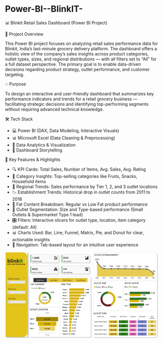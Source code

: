 # Power-BI--BlinkIT-
📊 Blinkit Retail Sales Dashboard (Power BI Project)

📌 Project Overview

This Power BI project focuses on analyzing retail sales performance data for Blinkit, India’s last-minute grocery delivery platform. The dashboard offers a holistic view of the company’s sales insights across product categories, outlet types, sizes, and regional distributions — with all filters set to “All” for a full dataset perspective.
The primary goal is to enable data-driven decisions regarding product strategy, outlet performance, and customer targeting.

💡 Purpose

To design an interactive and user-friendly dashboard that summarizes key performance indicators and trends for a retail grocery business — facilitating strategic decisions and identifying top-performing segments without requiring advanced technical knowledge.

🛠️ Tech Stack

- 💻 Power BI (DAX, Data Modeling, Interactive Visuals)
- 📊 Microsoft Excel (Data Cleaning & Preprocessing)
- 📌 Data Analytics & Visualization
- 🧠 Dashboard Storytelling


🚀 Key Features & Highlights

- 🔍 KPI Cards: Total Sales, Number of Items, Avg. Sales, Avg. Rating
- 🍎 Category Insights: Top-selling categories like Fruits, Snacks, Household items
- 🏬 Regional Trends: Sales performance by Tier 1, 2, and 3 outlet locations
- 📉 Establishment Trends: Historical drop in outlet counts from 2011 to 2018
- 🍔 Fat Content Breakdown: Regular vs Low Fat product performance
- 🏪 Outlet Segmentation: Size and Type-based performance (Small Outlets & Supermarket Type 1 lead)
- 🎛️ Filters: Interactive slicers for outlet type, location, item category (default: All)
- 📊 Charts Used: Bar, Line, Funnel, Matrix, Pie, and Donut for clear, actionable insights
- 🧭 Navigation: Tab-based layout for an intuitive user experience



![Dashboard Preview](https://github.com/Suchitra-15/Power-BI--BlinkIT-/blob/main/Blinkit.png)

